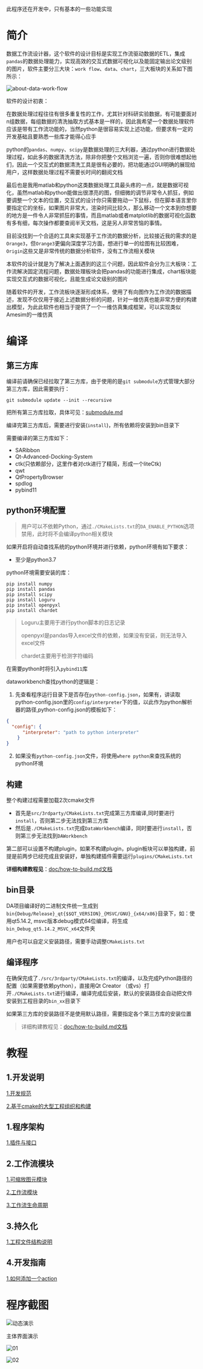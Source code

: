 ﻿此程序还在开发中，只有基本的一些功能实现

# 简介

数据工作流设计器，这个软件的设计目标是实现工作流驱动数据的ETL，集成`pandas`的数据处理能力，实现高效的交互式数据可视化以及能固定输出论文级别的图片，软件主要分三大块：`work flow`、`data`、`chart`，三大板块的关系如下图所示：

![about-data-work-flow](./doc/PIC/about-data-work-flow.png)

软件的设计初衷：

在数据处理过程往往有很多重复性的工作，尤其针对科研实验数据，有可能要面对n组数据，每组数据的清洗抽取方式基本是一样的，因此我希望一个数据处理软件应该是带有工作流功能的，当然python是很容易实现上述功能，但要求有一定的开发基础且要熟悉一些库才能得心应手

python的`pandas`、`numpy`、`scipy`是数据处理的三大利器，通过python进行数据处理过程，如此多的数据清洗方法，除非你把整个文档浏览一遍，否则你很难想起他们，因此一个交互式的数据清洗工具是很有必要的，把功能通过GUI明确的展现给用户，这样数据处理过程不需要长时间的翻阅文档

最后也是我用matlab和python这类数据处理工具最头疼的一点，就是数据可视化，虽然matlab和python能做出很漂亮的图，但细微的调节非常令人抓狂，例如要调整一个文本的位置，交互式的设计你只需要拖动一下鼠标，但在脚本语言里你要指定它的坐标，如果图片非常大，渲染时间比较久，那么移动一个文本到你想要的地方是一件令人非常抓狂的事情，而且matlab或者matplotlib的数据可视化函数有多有细，每次操作都要查阅半天文档，这是另人非常苦恼的事情。

目前没找到一个合适的工具来实现基于工作流的数据分析，比较接近我的需求的是`Orange3`，但`Orange3`更偏向深度学习方面，想进行单一的绘图有比较困难，`Origin`这些又是非常传统的数据分析软件，没有工作流相关模块

本软件的设计就是为了解决上面遇到的这三个问题，因此软件会分为三大板块：工作流解决固定流程问题，数据处理板块会把pandas的功能进行集成，chart板块能实现交互式的数据可视化，且能生成论文级别的图片

随着软件的开发，工作流板块逐渐形成体系，使用了有向图作为工作流的数据描述，发现不仅仅用于接近上述数据分析的问题，针对一维仿真也能非常方便的构建出模型，为此此软件也相当于提供了一个一维仿真集成框架，可以实现类似Amesim的一维仿真

# 编译

## 第三方库

编译前请确保已经拉取了第三方库，由于使用的是`git submodule`方式管理大部分第三方库，因此需要执行：

```shell
git submodule update --init --recursive
```

把所有第三方库拉取，具体可见：[submodule.md](./submodule.md)

编译完第三方库后，需要进行安装(`install`)，所有依赖将安装到bin目录下

需要编译的第三方库如下：

- SARibbon
- Qt-Advanced-Docking-System
- ctk(只依赖部分，这里作者对ctk进行了精简，形成一个liteCtk)
- qwt
- QtPropertyBrowser
- spdlog
- pybind11

## python环境配置

> 用户可以不依赖Python，通过`./CMakeLists.txt`的`DA_ENABLE_PYTHON`选项禁用，此时将不会编译python相关模块

如果开启将自动查找系统的python环境并进行依赖，python环境有如下要求：

- 至少是python3.7

python环境需要安装的库：

```
pip install numpy
pip install pandas
pip install scipy
pip install Loguru
pip install openpyxl
pip install chardet
```
> Loguru主要用于进行python脚本的日志记录
> 
> openpyxl是pandas导入excel文件的依赖，如果没有安装，则无法导入excel文件
>
> chardet主要用于检测字符编码

在需要python时将引入`pybind11`库

dataworkbench查找python的逻辑是：

1. 先查看程序运行目录下是否存在`python-config.json`，如果有，讲读取python-config.json里的`config/interpreter`下的值，以此作为python解析器的路径,python-config.json的模板如下：

```json
{
  "config": {
      "interpreter": "path to python interpreter"
    }
}
```

2. 如果没有`python-config.json`文件，将使用`where python`来查找系统的python环境

## 构建

整个构建过程需要加载2次cmake文件
- 首先是`src/3rdparty/CMakeLists.txt`完成第三方库编译,同时要进行`install`，否则第二步无法找到第三方库
- 然后是`./CMakeLists.txt`完成`DataWorkbench`编译，同时要进行`install`，否则第三步无法找到`DAWorkbench`

第二部可以设置不构建plugin，如果不构建plugin，plugin板块可以单独构建，前提是前两步已经完成且安装好，单独构建插件需要运行`plugins/CMakeLists.txt`

**详细构建教程见**：[doc/how-to-build.md文档](./doc/how-to-build.md)

## bin目录

DA项目编译好的二进制文件统一生成到`bin{Debug/Release}_qt{$$QT_VERSION}_{MSVC/GNU}_{x64/x86}`目录下，如：使用qt5.14.2, msvc版本debug模式64位编译，将生成`bin_Debug_qt5.14.2_MSVC_x64`文件夹

用户也可以自定义安装路径，需要手动调整`CMakeLists.txt`

## 编译程序

在确保完成了`./src/3rdparty/CMakeLists.txt`的编译，以及完成Python路径的配置（如果需要依赖python），直接用Qt Creator （或vs）打开`./CMakeLists.txt`进行编译，编译完成后安装，默认的安装路径会自动把文件安装到工程目录的`bin_xx`目录下

如果第三方库的安装路径不是使用默认路径，需要指定各个第三方库的安装位置

> 详细构建教程见：[doc/how-to-build.md文档](./doc/how-to-build.md)


# 教程

## 1.开发说明

[1.开发规范](./coding-standard.md)

[2.基于cmake的大型工程组织和构建](./doc/基于cmake的大型工程组织和构建.md)

## 1.程序架构

[1.插件与接口](./doc/zh/插件与接口.md)

## 2.工作流模块

[1.可缩放图元模块](./doc/zh/可缩放图元.md)

[2.工作流模块](./doc/zh/工作流.md)

[3.工作流生命周期](./doc/zh/工作流生命周期.md)

## 3.持久化

[1.工程文件结构说明](./doc/zh/工程文件结构说明.md)

## 4.开发指南

[1.如何添加一个action](./doc/zh/如何添加一个action.md)

# 程序截图

![动态演示](./doc/screenshot/screenshot1.gif)

主体界面演示

![01](./doc/screenshot/01.png)

![02](./doc/screenshot/02.png)
